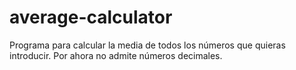 # average-calculator
Programa para calcular la media de todos los números que quieras introducir. Por ahora no admite números decimales.
